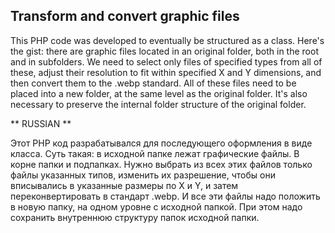 ## Transform and convert graphic files

This PHP code was developed to eventually be structured as a class. Here's the gist: there are graphic files located in an original folder, both in the root and in subfolders. We need to select only files of specified types from all of these, adjust their resolution to fit within specified X and Y dimensions, and then convert them to the .webp standard. All of these files need to be placed into a new folder, at the same level as the original folder. It's also necessary to preserve the internal folder structure of the original folder.

** RUSSIAN **

Этот PHP код разрабатывался для последующего оформления в виде класса. Суть такая: в исходной папке лежат графические файлы. В корне папки и подпапках. Нужно выбрать из всех этих файлов только файлы указанных типов, изменить их разрешение, чтобы они вписывались в указанные размеры по X и Y, и затем переконвертировать в стандарт .webp. И все эти файлы надо положить в новую папку, на одном уровне с исходной папкой. При этом надо сохранить внутреннюю структуру папок исходной папки.